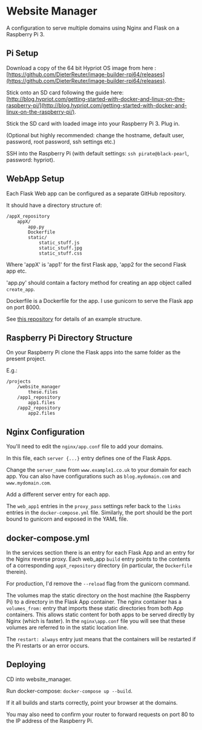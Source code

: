 # Website Manager
A configuration to serve multiple domains using Nginx and Flask on a Raspberry Pi 3.

## Pi Setup
Download a copy of the 64 bit Hypriot OS image from here : [https://github.com/DieterReuter/image-builder-rpi64/releases](https://github.com/DieterReuter/image-builder-rpi64/releases).

Stick onto an SD card following the guide here: [http://blog.hypriot.com/getting-started-with-docker-and-linux-on-the-raspberry-pi/](http://blog.hypriot.com/getting-started-with-docker-and-linux-on-the-raspberry-pi/).

Stick the SD card with loaded image into your Raspberry Pi 3. Plug in.

(Optional but highly recommended: change the hostname, default user, password, root password, ssh settings etc.)

SSH into the Raspberry Pi (with default settings: ```ssh pirate@black-pearl```, password: hypriot).

## WebApp Setup
Each Flask Web app can be configured as a separate GitHub repository. 

It should have a directory structure of:
```
/appX_repository
	appX/
		app.py
		Dockerfile
		static/
			static_stuff.js
			static_stuff.jpg
			static_stuff.css
```
Where 'appX' is 'app1' for the first Flask app, 'app2 for the second Flask app etc.

'app.py' should contain a factory method for creating an app object called ```create_app```.

Dockerfile is a Dockerfile for the app. I use gunicorn to serve the Flask app on
port 8000.

See [this repository](https://github.com/benhoyle/docker-python-test) for details of an example structure.

## Raspberry Pi Directory Structure

On your Raspberry Pi clone the Flask apps into the same folder as the present project.

E.g.:
```
/projects
	/website_manager
		these.files
	/app1_repository
		app1.files
	/app2_repository
		app2.files
```

## Nginx Configuration

You'll need to edit the ```nginx/app.conf``` file to add your domains.

In this file, each ```server {...}``` entry defines one of the Flask Apps.

Change the ```server_name``` from ```www.example1.co.uk``` to your domain for each app.
You can also have configurations such as ```blog.mydomain.com``` and ```www.mydomain.com```.

Add a different server entry for each app. 

The ```web_app1``` entries in the ```proxy_pass``` settings refer back to the 
```links``` entries in the ```docker-compose.yml``` file. Similarly, the port
should be the port bound to gunicorn and exposed in the YAML file.

## docker-compose.yml

In the services section there is an entry for each Flask App and an entry for
the Nginx reverse proxy. Each web_app ```build``` entry points to the contents of 
a corresponding ```appX_repository``` directory (in particular, the ```Dockerfile``` therein).

For production, I'd remove the ```--reload``` flag from the gunicorn command.

The volumes map the static directory on the host machine (the Raspberry Pi) to
a directory in the Flask App container. The nginx container has a ```volumes_from:```
entry that imports these static directories from both App containers. This allows
static content for both apps to be served directly by Nginx (which is faster). In the
```nginx\app.conf``` file you will see that these volumes are referred to in the
static location line.

The ```restart: always``` entry just means that the containers will be restarted
if the Pi restarts or an error occurs.

## Deploying

CD into website_manager.

Run docker-compose: ```docker-compose up --build```.

If it all builds and starts correctly, point your browser at the domains.

You may also need to confirm your router to forward requests on port 80 to the
IP address of the Raspberry Pi.
